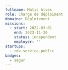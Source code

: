```yaml
---
fullname: Matis Alves
role: Chargé de déploiment
domaine: Déploiement
missions:
  - start: 2022-03-01
    end: 2023-11-30
    status: independent
    employer: ''
startups:
  - rdv-service-public
badges:
  - segur
---
```



